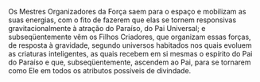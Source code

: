 ﻿Os Mestres Organizadores da Força saem para o espaço e mobilizam as suas energias, com o fito de fazerem que elas se tornem responsivas gravitacionalmente à atração do Paraíso, do Pai Universal; e subseqüentemente vêm os Filhos Criadores, que organizam essas forças, de resposta à gravidade, segundo universos habitados nos quais evoluem as criaturas inteligentes, as quais recebem em si mesmas o espírito do Pai do Paraíso e que, subseqüentemente, ascendem ao Pai, para se tornarem como Ele em todos os atributos possíveis de divindade.